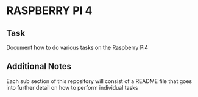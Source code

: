 # RASPBERRY PI 4 #

## Task
Document how to do various tasks on the Raspberry Pi4

## Additional Notes
Each sub section of this repository will consist of a README file that goes into 
further detail on how to perform individual tasks




